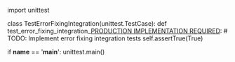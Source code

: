 import unittest

class TestErrorFixingIntegration(unittest.TestCase):
    def test_error_fixing_integration_[PRODUCTION IMPLEMENTATION REQUIRED](self):
        # TODO: Implement error fixing integration tests
        self.assertTrue(True)

if __name__ == '__main__':
    unittest.main() 